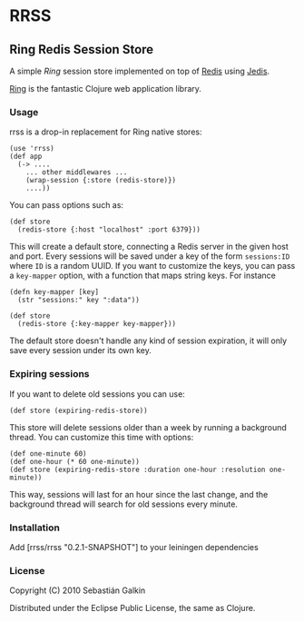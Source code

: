 # RRSS

## Ring Redis Session Store

A simple *Ring* session store implemented on top of
[Redis](http://code.google.com/p/redis/) using
[Jedis](https://github.com/xetorthio/jedis).

[Ring](https://github.com/mmcgrana/ring) is the fantastic Clojure web application
library.

### Usage

rrss is a drop-in replacement for Ring native stores:

    (use 'rrss)
    (def app
      (-> ....
        ... other middlewares ...
        (wrap-session {:store (redis-store)})
        ....))

You can pass options such as:

    (def store
      (redis-store {:host "localhost" :port 6379}))

This will create a default store, connecting a Redis server in the given host
and port. Every sessions will be saved under a key of the form `sessions:ID`
where `ID` is a random UUID. If you want to customize the keys, you can pass
a `key-mapper` option, with a function that maps string keys. For instance

    (defn key-mapper [key]
      (str "sessions:" key ":data"))

    (def store
      (redis-store {:key-mapper key-mapper}))

The default store doesn't handle any kind of session expiration, it will only
save every session under its own key.

### Expiring sessions

If you want to delete old sessions you can use:

    (def store (expiring-redis-store))

This store will delete sessions older than a week by running a background thread.
You can customize this time with options:

    (def one-minute 60)
    (def one-hour (* 60 one-minute))
    (def store (expiring-redis-store :duration one-hour :resolution one-minute))

This way, sessions will last for an hour since the last change, and the background
thread will search for old sessions every minute.

### Installation

Add [rrss/rrss "0.2.1-SNAPSHOT"] to your leiningen dependencies

### License

Copyright (C) 2010 Sebastián Galkin

Distributed under the Eclipse Public License, the same as Clojure.
